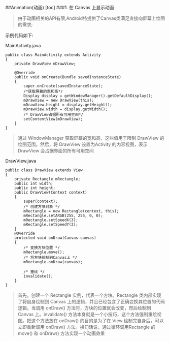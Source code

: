 ##Animation(动画)
[toc]
###1. 在 Canvas 上显示动画
>由于动画相关的API有限,Android特提供了Canvas类满足直接向屏幕上绘图的需求;

示例代码如下:

MainActivity.java
```
public class MainActivity extends Activity 
{
	private DrawView mDrawView;
	
	@Override
	public void onCreate(Bundle savedInstanceState) 
	{
		super.onCreate(savedInstanceState);
		/*获取屏幕的宽和高*/
		Display display = getWindowManager().getDefaultDisplay();
		mDrawView = new DrawView(this);
		mDrawView.height = display.getHeight();
		mDrawView.width = display.getWidth();
		/* DrawView占据所有可用空间*/
		setContentView(mDrawView);
	}
}
```

>通过 WindowManager 获取屏幕的宽和高，这些值用于限制 DrawView 的绘图范围。然后，将 DrawView 设置为Activity 的内容视图，表示 DrawView 会占据界面的所有可用空间

DrawView.java

```
public class DrawView extends View 
{
	private Rectangle mRectangle;
	public int width;
	public int height;
	public DrawView(Context context) 
	{
		super(context);
		/* 创建方块对象 */
		mRectangle = new Rectangle(context, this);
		mRectangle.setARGB(255, 255, 0, 0);
		mRectangle.setSpeedX(3);
		mRectangle.setSpeedY(3);
	}
	@Override
	protected void onDraw(Canvas canvas) 
	{
		/* 变换方块位置 */
		mRectangle.move();
		/* 将方块绘制到Canvas上 */
		mRectangle.onDraw(canvas);
		
		/* 重绘 */
		invalidate();
	}
}
```

>首先，创建一个 Rectangle 实例，代表一个方块。Rectangle 类内部实现了将自身绘制到 Canvas 上的逻辑，并且已经包含了正确变换其位置的代码逻辑。当调用 onDraw() 方法时，方块的位置就会改变，然后绘制到 Canvas 上。invalidate() 方法本身就是一个小技巧，这个方法强制重绘视图。把这个方法放在 onDraw() 的目的是为了在 View 绘制完自身后，可以立即重新调用 onDraw() 方法。换句话说，通过循环调用Rectangle 的 move() 和 onDraw() 方法实现一个动画效果